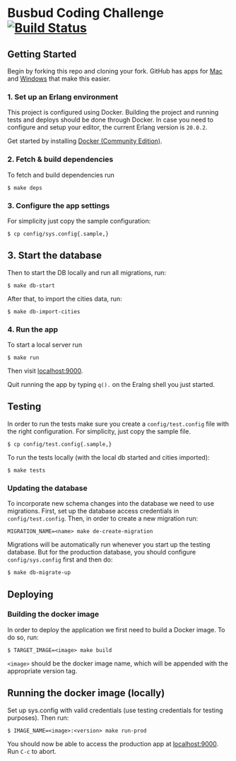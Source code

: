 # Busbud Coding Challenge [![Build Status](https://circleci.com/gh/busbud/coding-challenge-backend-c/tree/master.png?circle-token=6e396821f666083bc7af117113bdf3a67523b2fd)](https://circleci.com/gh/busbud/coding-challenge-backend-c)

## Getting Started

Begin by forking this repo and cloning your fork. GitHub has apps for [Mac](http://mac.github.com/) and
[Windows](http://windows.github.com/) that make this easier.

### 1. Set up an Erlang environment

This project is configured using Docker. Building the project and running tests
and deploys should be done through Docker. In case you need to configure and
setup your editor, the current Erlang version is `20.0.2`.

Get started by installing [Docker (Community
Edition)](https://docs.docker.com/install/).

### 2. Fetch & build dependencies

To fetch and build dependencies run

```
$ make deps
```

### 3. Configure the app settings

For simplicity just copy the sample configuration:

```
$ cp config/sys.config{.sample,}
```

## 3. Start the database

Then to start the DB locally and run all migrations, run:

```
$ make db-start
```

After that, to import the cities data, run:

```
$ make db-import-cities
```

### 4. Run the app

To start a local server run

```
$ make run
```

Then visit [localhost:9000](http://localhost:9000/).

Quit running the app by typing `q().` on the Eralng shell you just started.

## Testing

In order to run the tests make sure you create a `config/test.config` file with
the right configuration. For simplicity, just copy the sample file.

```
$ cp config/test.config{.sample,}
```

To run the tests locally (with the local db started and cities
imported):

```
$ make tests
```

### Updating the database

To incorporate new schema changes into the database we need to use
migrations. First, set up the database access credentials in
`config/test.config`. Then, in order to create a new migration run:

```
MIGRATION_NAME=<name> make de-create-migration
```

Migrations will be automatically run whenever you start up the testing
database. But for the production database, you should configure
`config/sys.config` first and then do:

```
$ make db-migrate-up
```

## Deploying

### Building the docker image

In order to deploy the application we first need to build a Docker image.
To do so, run:

```
$ TARGET_IMAGE=<image> make build
```

`<image>` should be the docker image name, which will be appended with
the appropriate version tag.

## Running the docker image (locally)

Set up sys.config with valid credentials (use testing credentials for
testing purposes). Then run:

```
$ IMAGE_NAME=<image>:<version> make run-prod
```

You should now be able to access the production app at [localhost:9000](http://localhost:9000/). Run `C-c` to abort.
